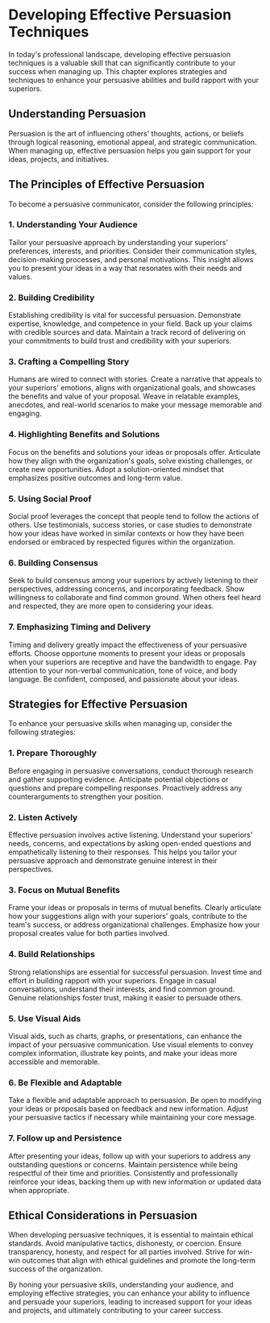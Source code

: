 Developing Effective Persuasion Techniques
=====================================================

In today's professional landscape, developing effective persuasion techniques is a valuable skill that can significantly contribute to your success when managing up. This chapter explores strategies and techniques to enhance your persuasive abilities and build rapport with your superiors.

Understanding Persuasion
------------------------

Persuasion is the art of influencing others' thoughts, actions, or beliefs through logical reasoning, emotional appeal, and strategic communication. When managing up, effective persuasion helps you gain support for your ideas, projects, and initiatives.

The Principles of Effective Persuasion
--------------------------------------

To become a persuasive communicator, consider the following principles:

### 1. **Understanding Your Audience**

Tailor your persuasive approach by understanding your superiors' preferences, interests, and priorities. Consider their communication styles, decision-making processes, and personal motivations. This insight allows you to present your ideas in a way that resonates with their needs and values.

### 2. **Building Credibility**

Establishing credibility is vital for successful persuasion. Demonstrate expertise, knowledge, and competence in your field. Back up your claims with credible sources and data. Maintain a track record of delivering on your commitments to build trust and credibility with your superiors.

### 3. **Crafting a Compelling Story**

Humans are wired to connect with stories. Create a narrative that appeals to your superiors' emotions, aligns with organizational goals, and showcases the benefits and value of your proposal. Weave in relatable examples, anecdotes, and real-world scenarios to make your message memorable and engaging.

### 4. **Highlighting Benefits and Solutions**

Focus on the benefits and solutions your ideas or proposals offer. Articulate how they align with the organization's goals, solve existing challenges, or create new opportunities. Adopt a solution-oriented mindset that emphasizes positive outcomes and long-term value.

### 5. **Using Social Proof**

Social proof leverages the concept that people tend to follow the actions of others. Use testimonials, success stories, or case studies to demonstrate how your ideas have worked in similar contexts or how they have been endorsed or embraced by respected figures within the organization.

### 6. **Building Consensus**

Seek to build consensus among your superiors by actively listening to their perspectives, addressing concerns, and incorporating feedback. Show willingness to collaborate and find common ground. When others feel heard and respected, they are more open to considering your ideas.

### 7. **Emphasizing Timing and Delivery**

Timing and delivery greatly impact the effectiveness of your persuasive efforts. Choose opportune moments to present your ideas or proposals when your superiors are receptive and have the bandwidth to engage. Pay attention to your non-verbal communication, tone of voice, and body language. Be confident, composed, and passionate about your ideas.

Strategies for Effective Persuasion
-----------------------------------

To enhance your persuasive skills when managing up, consider the following strategies:

### 1. **Prepare Thoroughly**

Before engaging in persuasive conversations, conduct thorough research and gather supporting evidence. Anticipate potential objections or questions and prepare compelling responses. Proactively address any counterarguments to strengthen your position.

### 2. **Listen Actively**

Effective persuasion involves active listening. Understand your superiors' needs, concerns, and expectations by asking open-ended questions and empathetically listening to their responses. This helps you tailor your persuasive approach and demonstrate genuine interest in their perspectives.

### 3. **Focus on Mutual Benefits**

Frame your ideas or proposals in terms of mutual benefits. Clearly articulate how your suggestions align with your superiors' goals, contribute to the team's success, or address organizational challenges. Emphasize how your proposal creates value for both parties involved.

### 4. **Build Relationships**

Strong relationships are essential for successful persuasion. Invest time and effort in building rapport with your superiors. Engage in casual conversations, understand their interests, and find common ground. Genuine relationships foster trust, making it easier to persuade others.

### 5. **Use Visual Aids**

Visual aids, such as charts, graphs, or presentations, can enhance the impact of your persuasive communication. Use visual elements to convey complex information, illustrate key points, and make your ideas more accessible and memorable.

### 6. **Be Flexible and Adaptable**

Take a flexible and adaptable approach to persuasion. Be open to modifying your ideas or proposals based on feedback and new information. Adjust your persuasive tactics if necessary while maintaining your core message.

### 7. **Follow up and Persistence**

After presenting your ideas, follow up with your superiors to address any outstanding questions or concerns. Maintain persistence while being respectful of their time and priorities. Consistently and professionally reinforce your ideas, backing them up with new information or updated data when appropriate.

Ethical Considerations in Persuasion
------------------------------------

When developing persuasive techniques, it is essential to maintain ethical standards. Avoid manipulative tactics, dishonesty, or coercion. Ensure transparency, honesty, and respect for all parties involved. Strive for win-win outcomes that align with ethical guidelines and promote the long-term success of the organization.

By honing your persuasive skills, understanding your audience, and employing effective strategies, you can enhance your ability to influence and persuade your superiors, leading to increased support for your ideas and projects, and ultimately contributing to your career success.
